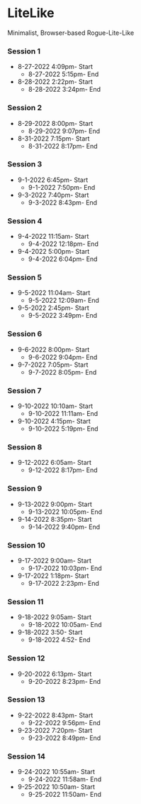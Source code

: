 # LiteLike
 Minimalist, Browser-based Rogue-Lite-Like

### Session 1
* 8-27-2022 4:09pm- Start
  * 8-27-2022 5:15pm- End
* 8-28-2022 2:22pm- Start
  * 8-28-2022 3:24pm- End

### Session 2
* 8-29-2022 8:00pm- Start
  * 8-29-2022 9:07pm- End
* 8-31-2022 7:15pm- Start
  * 8-31-2022 8:17pm- End

### Session 3
* 9-1-2022 6:45pm- Start
  * 9-1-2022 7:50pm- End
* 9-3-2022 7:40pm- Start
  * 9-3-2022 8:43pm- End

### Session 4
* 9-4-2022 11:15am- Start
  * 9-4-2022 12:18pm- End
* 9-4-2022 5:00pm- Start
  * 9-4-2022 6:04pm- End

### Session 5
* 9-5-2022 11:04am- Start
  * 9-5-2022 12:09am- End
* 9-5-2022 2:45pm- Start
  * 9-5-2022 3:49pm- End

### Session 6
* 9-6-2022 8:00pm- Start
  * 9-6-2022 9:04pm- End
* 9-7-2022 7:05pm- Start
  * 9-7-2022 8:05pm- End

### Session 7
* 9-10-2022 10:10am- Start
  * 9-10-2022 11:11am- End
* 9-10-2022 4:15pm- Start
  * 9-10-2022 5:19pm- End

### Session 8
* 9-12-2022 6:05am- Start
  * 9-12-2022 8:17pm- End

### Session 9
* 9-13-2022 9:00pm- Start
  * 9-13-2022 10:05pm- End
* 9-14-2022 8:35pm- Start
  * 9-14-2022 9:40pm- End

### Session 10
* 9-17-2022 9:00am- Start
  * 9-17-2022 10:03pm- End
* 9-17-2022 1:18pm- Start
  * 9-17-2022 2:23pm- End

### Session 11
* 9-18-2022 9:05am- Start
  * 9-18-2022 10:05am- End
* 9-18-2022 3:50- Start
  * 9-18-2022 4:52- End

### Session 12
* 9-20-2022 6:13pm- Start
  * 9-20-2022 8:23pm- End

### Session 13
* 9-22-2022 8:43pm- Start
  * 9-22-2022 9:56pm- End
* 9-23-2022 7:20pm- Start
  * 9-23-2022 8:49pm- End

### Session 14
* 9-24-2022 10:55am- Start
  * 9-24-2022 11:58am- End
* 9-25-2022 10:50am- Start
  * 9-25-2022 11:50am- End

